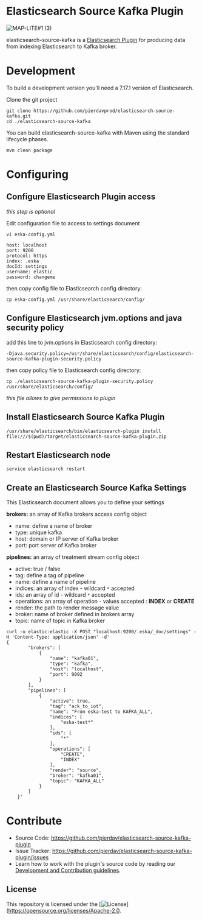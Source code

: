 # Elasticsearch Source Kafka Plugin
![MAP-LITE#1 (3)](https://user-images.githubusercontent.com/582406/158040512-75e566bf-af9c-4d1e-9448-c588b81d34c9.jpg)


elasticsearch-source-kafka is a [Elasticsearch Plugin](https://www.elastic.co/guide/en/elasticsearch/reference/current/modules-plugins.html)
for producing data from indexing Elasticsearch to Kafka broker.

# Development

To build a development version you'll need a 7.17.1 version of Elasticsearch.

Clone the git project

```
git clone https://github.com/pierdavprod/elasticsearch-source-kafka.git
cd ./elasticsearch-source-kafka
```

You can build elasticsearch-source-kafka with Maven using the standard lifecycle phases.

```
mvn clean package
```

# Configuring
## Configure Elasticsearch Plugin access
*this step is optional*

Edit configuration file to access to settings document
```
vi eska-config.yml

host: localhost
port: 9200
protocol: https
index: .eska
docId: settings
username: elastic
password: changeme
```
then copy config file to Elasticsearch config directory:

```
cp eska-config.yml /usr/share/elasticsearch/config/
```

## Configure Elasticsearch jvm.options and java security policy 

add this line to jvm.options in Elasticsearch config directory:

```
-Djava.security.policy=/usr/share/elasticsearch/config/elasticsearch-source-kafka-plugin-security.policy 
```

then copy policy file to Elasticsearch config directory:
```
cp ./elasticsearch-source-kafka-plugin-security.policy /usr/share/elasticsearch/config/
```
*this file allows to give permissions to plugin*

## Install Elasticsearch Source Kafka Plugin
```
/usr/share/elasticsearch/bin/elasticsearch-plugin install file:///$(pwd)/target/elasticsearch-source-kafka-plugin.zip
```

## Restart Elasticsearch node
```
service elasticsearch restart
```

## Create an Elasticsearch Source Kafka Settings

This Elasticsearch document allows you to define your settings

**brokers:** an array of Kafka brokers access config object
- name: define a name of broker
- type: unique kafka
- host: domain or IP server of Kafka broker
- port: port server of Kafka broker

**pipelines:** an array of treatment stream config object
- active: true / false
- tag: define a tag of pipeline
- name: define a name of pipeline
- indices: an array of index - wildcard `*` accepted
- ids: an array of id - wildcard `*` accepted
- operations: an array of operation - values accepted : **INDEX** or **CREATE**
- render: the path to render message value
- broker: name of broker defined in brokers array
- topic: name of topic in Kafka broker

```
curl -u elastic:elastic -X POST "localhost:9200/.eska/_doc/settings" -H 'Content-Type: application/json' -d'
{
        "brokers": [
            {
                "name": "kafka01",
                "type": "kafka",
                "host": "localhost",
                "port": 9092
            }
        ],
        "pipelines": [
            {
                "active": true,
                "tag": "ack_to_iot",
                "name": "From eska-test to KAFKA_ALL",
                "indices": [
                    "eska-test*"
                ],
                "ids": [
                    "*"
                ],
                "operations": [
                    "CREATE",
                    "INDEX"
                ],
                "render": "source",
                "broker": "kafka01",
                "topic": "KAFKA_ALL"
            }
        ]
    }'
```


# Contribute

- Source Code: https://github.com/pierdav/elasticsearch-source-kafka-plugin
- Issue Tracker: https://github.com/pierdav/elasticsearch-source-kafka-plugin/issues
- Learn how to work with the plugin's source code by reading our [Development and Contribution guidelines](CONTRIBUTING.md).

## License

This repository is licensed under the [![License](https://img.shields.io/badge/License-Apache_2.0-blue.svg)](https://opensource.org/licenses/Apache-2.0.

